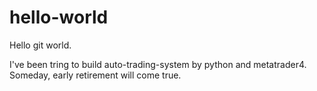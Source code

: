 # hello-world
Hello git world.

I've been tring to build auto-trading-system by python and metatrader4.
Someday, early retirement will come true.
